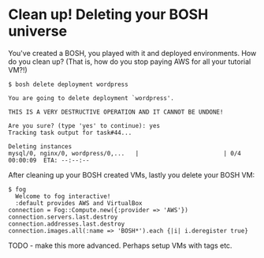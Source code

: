 # Clean up! Deleting your BOSH universe

You've created a BOSH, you played with it and deployed environments. How do you clean up? (That is, how do you stop paying AWS for all your tutorial VM?!)

```
$ bosh delete deployment wordpress

You are going to delete deployment `wordpress'.

THIS IS A VERY DESTRUCTIVE OPERATION AND IT CANNOT BE UNDONE!

Are you sure? (type 'yes' to continue): yes
Tracking task output for task#44...

Deleting instances
mysql/0, nginx/0, wordpress/0,...   |                        | 0/4 00:00:09  ETA: --:--:--
```

After cleaning up your BOSH created VMs, lastly you delete your BOSH VM:

```
$ fog
  Welcome to fog interactive!
  :default provides AWS and VirtualBox
connection = Fog::Compute.new({:provider => 'AWS'})
connection.servers.last.destroy
connection.addresses.last.destroy
connection.images.all(:name => 'BOSH*').each {|i| i.deregister true}
```

TODO - make this more advanced. Perhaps setup VMs with tags etc.